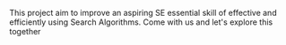 This project aim to improve an aspiring SE essential skill of effective and efficiently using Search Algorithms. Come with us and let's explore this together
